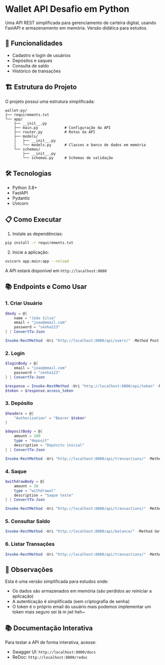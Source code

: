 # Wallet API Desafio em Python

Uma API REST simplificada para gerenciamento de carteira digital, usando FastAPI e armazenamento em memória. Versão didática para estudos.

## 🚀 Funcionalidades

- Cadastro e login de usuários
- Depósitos e saques
- Consulta de saldo
- Histórico de transações

## 🏗️ Estrutura do Projeto

O projeto possui uma estrutura simplificada:

```
wallet-py/
├── requirements.txt
└── app/
    ├── __init__.py
    ├── main.py            # Configuração da API
    ├── router.py          # Rotas da API
    ├── models/
    │   ├── __init__.py
    │   └── models.py      # Classes e banco de dados em memória
    └── schemas/
        ├── __init__.py
        └── schemas.py     # Schemas de validação
```

## 🛠️ Tecnologias

- Python 3.8+
- FastAPI
- Pydantic
- Uvicorn

## 📋 Como Executar

1. Instale as dependências:
```bash
pip install -r requirements.txt
```

2. Inicie a aplicação:
```bash
uvicorn app.main:app --reload
```

A API estará disponível em `http://localhost:8000`

## 📚 Endpoints e Como Usar

### 1. Criar Usuário
```powershell
$body = @{
    name = "João Silva"
    email = "joao@email.com"
    password = "senha123"
} | ConvertTo-Json

Invoke-RestMethod -Uri "http://localhost:8000/api/users/" -Method Post -Body $body -ContentType "application/json"
```

### 2. Login
```powershell
$loginBody = @{
    email = "joao@email.com"
    password = "senha123"
} | ConvertTo-Json

$response = Invoke-RestMethod -Uri "http://localhost:8000/api/token" -Method Post -Body $loginBody -ContentType "application/json"
$token = $response.access_token
```

### 3. Depósito
```powershell
$headers = @{
    "Authorization" = "Bearer $token"
}

$depositBody = @{
    amount = 100
    type = "deposit"
    description = "Depósito inicial"
} | ConvertTo-Json

Invoke-RestMethod -Uri "http://localhost:8000/api/transactions/" -Method Post -Body $depositBody -ContentType "application/json" -Headers $headers
```

### 4. Saque
```powershell
$withdrawBody = @{
    amount = 30
    type = "withdrawal"
    description = "Saque teste"
} | ConvertTo-Json

Invoke-RestMethod -Uri "http://localhost:8000/api/transactions/" -Method Post -Body $withdrawBody -ContentType "application/json" -Headers $headers
```

### 5. Consultar Saldo
```powershell
Invoke-RestMethod -Uri "http://localhost:8000/api/balance/" -Method Get -Headers $headers
```

### 6. Listar Transações
```powershell
Invoke-RestMethod -Uri "http://localhost:8000/api/transactions/" -Method Get -Headers $headers
```

## 📝 Observações

Esta é uma versão simplificada para estudos onde:
- Os dados são armazenados em memória (são perdidos ao reiniciar a aplicação)
- A autenticação é simplificada (sem criptografia de senha)
- O token é o próprio email do usuário mais podemos implementar um token mais seguro sei lá m jwt heh~

## 📚 Documentação Interativa

Para testar a API de forma interativa, acesse:
- Swagger UI: `http://localhost:8000/docs`
- ReDoc: `http://localhost:8000/redoc`